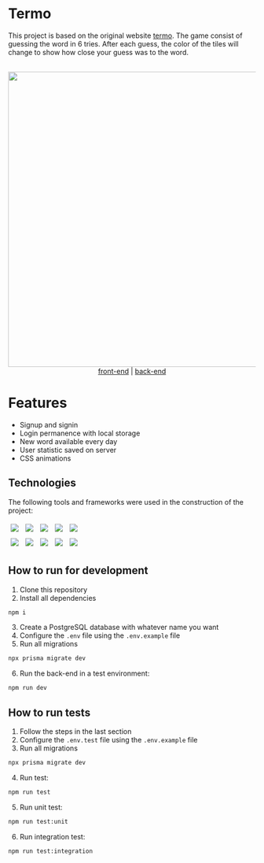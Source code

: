 # Termo

This project is based on the original website <a href="https://term.ooo/">termo</a>. The game consist of guessing the word in 6 tries. After each guess, the color of the tiles will change to show how close your guess was to the word.

<br>

<div align=center>
  <img style="width: 600px;" src="https://github.com/rods-duarte/projeto-termo-front/blob/main/src/assets/images/termo_demo.gif" />
</div>

<div align=center>
  <a href="https://github.com/rods-duarte/projeto-termo-front">front-end</a> | <a href="https://github.com/rods-duarte/projeto-termo-back">back-end</a>
</div>


# Features
<ul>
  <li> Signup and signin </li>
  <li> Login permanence with local storage</li>
  <li> New word available every day </li>
  <li> User statistic saved on server </li>
  <li> CSS animations </li>
</ul>

## Technologies
The following tools and frameworks were used in the construction of the project:<br>
<p>
     <img style='margin: 5px;' src='https://img.shields.io/badge/TypeScript-007ACC?style=for-the-badge&logo=typescript&logoColor=white'>
   <img style='margin: 5px;' src='https://img.shields.io/badge/Node.js-43853D?style=for-the-badge&logo=node.js&logoColor=white'>
   <img style='margin: 5px;' src='https://img.shields.io/badge/Express.js-404D59?style=for-the-badge'>
   <img style='margin: 5px;' src='https://img.shields.io/badge/PostgreSQL-316192?style=for-the-badge&logo=postgresql&logoColor=white'>
   <img style='margin: 5px;' src='https://img.shields.io/badge/Prisma-3982CE?style=for-the-badge&logo=Prisma&logoColor=white'>
   </br>
   <img style='margin: 5px;' src='https://img.shields.io/badge/Heroku-430098?style=for-the-badge&logo=heroku&logoColor=white'>
   <img style='margin: 5px;' src='https://img.shields.io/badge/Jest-C21325?style=for-the-badge&logo=jest&logoColor=white'>
   <img style='margin: 5px;' src='https://img.shields.io/badge/JWT-000000?style=for-the-badge&logo=JSON%20web%20tokens&logoColor=white'>
   <img style='margin: 5px;' src='https://img.shields.io/badge/eslint-3A33D1?style=for-the-badge&logo=eslint&logoColor=white'>
   <img style='margin: 5px;' src='https://img.shields.io/badge/prettier-1A2C34?style=for-the-badge&logo=prettier&logoColor=F7BA3E'>
</p>

## How to run for development

1. Clone this repository
2. Install all dependencies

```bash
npm i
```

3. Create a PostgreSQL database with whatever name you want
4. Configure the `.env` file using the `.env.example` file 
5. Run all migrations

```bash
npx prisma migrate dev
```

6. Run the back-end in a test environment:

```bash
npm run dev
```

## How to run tests

1. Follow the steps in the last section 
2. Configure the `.env.test` file using the `.env.example` file 
3. Run all migrations

```bash
npx prisma migrate dev
```

4. Run test:

```bash
npm run test
```
5. Run unit test:

```bash
npm run test:unit
```

6. Run integration test:

```bash
npm run test:integration
```
